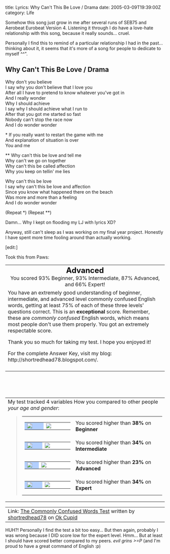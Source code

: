 title: Lyrics: Why Can't This Be Love / Drama
date: 2005-03-09T19:39:00Z
category: Life

Somehow this song just grow in me after several runs of SEB75 and Aerobeat Eurobeat Version 4. Listening it through I do have a love-hate relationship with this song, because it really sounds… cruel.

Personally I find this to remind of a particular relationship I had in the past… thinking about it, it seems that it's more of a song for people to dedicate to myself ^^".

## Why Can't This Be Love / Drama

Why don't you believe  
I say why you don't believe that I love you  
After all I have to pretend to know whatever you've got in  
And I really wonder  
Why I should achieve  
I say why I should achieve what I run to  
After that you got me started so fast  
Nobody can't stop the race now  
And I do wonder wonder  

\* If you really want to restart the game with me  
And explanation of situation is over  
You and me

\*\* Why can't this be love and tell me  
Why can't we go on together  
Why can't this be called affection  
Why you keep on tellin' me lies

Why can't this be love  
I say why can't this be love and affection  
Since you know what happened there on the beach  
Was more and more than a feeling  
And I do wonder wonder

(Repeat \*)
(Repeat \*\*)

Damn… Why I kept on flooding my LJ with lyrics XD?

Anyway, still can't sleep as I was working on my final year project. Honestly I have spent more time fooling around than actually working.

[edit:]

Took this from Paws:

<table align="center" cellpadding="20"> <tbody><tr> <td align="center"> <font color="black" size="5"><b>Advanced</b></font><br /> You scored 93% Beginner, 93% Intermediate, 87% Advanced, and 66% Expert! </td> </tr> <tr> <td>
You have an extremely good understanding of beginner, intermediate, and
advanced level commonly confused English words, getting at least 75% of
each of these three levels' questions correct. This is an <b>exceptional</b> score. Remember, these are <i>commonly confused</i> English words, which means most people don't use them properly. You got an extremely respectable score.
<p>Thank you so much for taking my test. I hope you enjoyed it!</p>
<p>
For the complete Answer Key, visit my blog: http://shortredhead78.blogspot.com/. </p></td> </tr> <tr> <td align="center"> </td> </tr> </tbody></table> <br /><br /><br /> <table cellpadding="20"> <tbody><tr> <td> <span id="comparisonarea">My test tracked 4 variables How you compared to other people <i>your age and gender</i>:<blockquote><table border="0" cellpadding="0" cellspacing="4"><tbody><tr><td valign="middle"><table bgcolor="black" border="0" cellpadding="0" cellspacing="1"><tbody><tr><td bgcolor="#b2cfff" height="20" width="57"><img src="http://is2.okcupid.com/graphics/0.gif"></td><td bgcolor="white" width="93"><img src="http://is2.okcupid.com/graphics/0.gif"></td></tr></tbody></table></td><td valign="middle">You scored higher than <b>38%</b> on <b>Beginner</b></td></tr><tr><td valign="middle"><table bgcolor="black" border="0" cellpadding="0" cellspacing="1"><tbody><tr><td bgcolor="#b2cfff" height="20" width="51"><img src="http://is2.okcupid.com/graphics/0.gif"></td><td bgcolor="white" width="99"><img src="http://is2.okcupid.com/graphics/0.gif"></td></tr></tbody></table></td><td valign="middle">You scored higher than <b>34%</b> on <b>Intermediate</b></td></tr><tr><td valign="middle"><table bgcolor="black" border="0" cellpadding="0" cellspacing="1"><tbody><tr><td bgcolor="#b2cfff" height="20" width="35"><img src="http://is2.okcupid.com/graphics/0.gif"></td><td bgcolor="white" width="115"><img src="http://is2.okcupid.com/graphics/0.gif"></td></tr></tbody></table></td><td valign="middle">You scored higher than <b>23%</b> on <b>Advanced</b></td></tr><tr><td valign="middle"><table bgcolor="black" border="0" cellpadding="0" cellspacing="1"><tbody><tr><td bgcolor="#b2cfff" height="20" width="51"><img src="http://is2.okcupid.com/graphics/0.gif"></td><td bgcolor="white" width="99"><img src="http://is2.okcupid.com/graphics/0.gif"></td></tr></tbody></table></td><td valign="middle">You scored higher than <b>34%</b> on <b>Expert</b></td></tr></tbody></table></blockquote></span> </td> </tr> </tbody></table> <table cellpadding=20><tr><td>Link: <a href='http://www.okcupid.com/tests/take?testid=14457200288064322170'>The Commonly Confused Words Test</a> written by <a href='http://www.okcupid.com/profile?tuid=577245280159428717'>shortredhead78</a> on <a href='http://www.okcupid.com'>Ok Cupid</a></td></tr></table>

HUH?! Personally I find the test a bit too easy… But then again, probably I was wrong because I DID score low for the expert level. Hmm… But at least I should have scored better compared to my peers. *evil grins >=P* (and I'm proud to have a great command of English :p)
